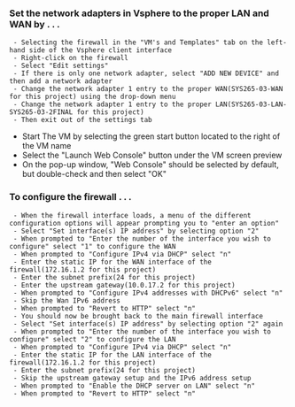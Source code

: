 ### Set the network adapters in Vsphere to the proper LAN and WAN by . . .
     - Selecting the firewall in the "VM's and Templates" tab on the left-hand side of the Vsphere client interface
     - Right-click on the firewall
     - Select "Edit settings"
     - If there is only one network adapter, select "ADD NEW DEVICE" and then add a network adapter
     - Change the network adapter 1 entry to the proper WAN(SYS265-03-WAN for this project) using the drop-down menu
     - Change the network adapter 1 entry to the proper LAN(SYS265-03-LAN-SYS265-03-2FINAL for this project)
     - Then exit out of the settings tab

- Start The VM by selecting the green start button located to the right of the VM name
- Select the "Launch Web Console" button under the VM screen preview
- On the pop-up window, "Web Console" should be selected by default, but double-check and then select "OK"

### To configure the firewall . . .
     - When the firewall interface loads, a menu of the different configuration options will appear prompting you to "enter an option"
     - Select "Set interface(s) IP address" by selecting option "2"
     - When prompted to "Enter the number of the interface you wish to configure" select "1" to configure the WAN
     - When prompted to "Configure IPv4 via DHCP" select "n"
     - Enter the static IP for the WAN interface of the firewall(172.16.1.2 for this project)
     - Enter the subnet prefix(24 for this project)
     - Enter the upstream gateway(10.0.17.2 for this project)
     - When prompted to "Configure IPv4 addresses with DHCPv6" select "n"
     - Skip the Wan IPv6 address
     - When prompted to "Revert to HTTP" select "n"
     - You should now be brought back to the main firewall interface
     - Select "Set interface(s) IP address" by selecting option "2" again
     - When prompted to "Enter the number of the interface you wish to configure" select "2" to configure the LAN
     - When prompted to "Configure IPv4 via DHCP" select "n"
     - Enter the static IP for the LAN interface of the firewall(172.16.1.2 for this project)
     - Enter the subnet prefix(24 for this project)
     - Skip the upstream gateway setup and the IPv6 address setup
     - When prompted to "Enable the DHCP server on LAN" select "n"
     - When prompted to "Revert to HTTP" select "n"